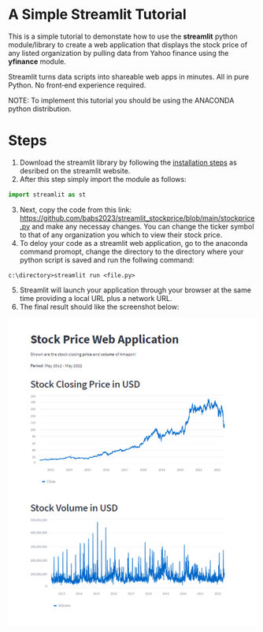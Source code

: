 # A Simple Streamlit Tutorial 

This is a simple tutorial to demonstate how to use the **streamlit** python module/library to create a web application that displays the stock price of any listed organization by pulling data from Yahoo finance using the **yfinance** module.

Streamlit turns data scripts into shareable web apps in minutes. All in pure Python. No front‑end experience required.

NOTE: To implement this tutorial you should be using the ANACONDA python distribution.

# Steps

1. Download the streamlit library by following the [installation steps](https://docs.streamlit.io/library/get-started/installation) as desribed on the streamlit website.
2. After this step simply import the module as follows:

```python
import streamlit as st
```
3. Next, copy the code from this link: https://github.com/babs2023/streamlit_stockprice/blob/main/stockprice.py and make any necessay changes. You can change the ticker symbol to that of any organization you which to view their stock price.
4.  To deloy your code as a streamlit web application, go to the anaconda command promopt, change the directory to the directory where your python script is saved and run the follwing command:
```
c:\directory>streamlit run <file.py>
```
5. Streamlit will launch your application through your browser at the same time providing a local URL plus a network URL.
6. The final result should like the screenshot below:
<img src = "https://github.com/babs2023/streamlit_stockprice/blob/main/screenshoot.png">

